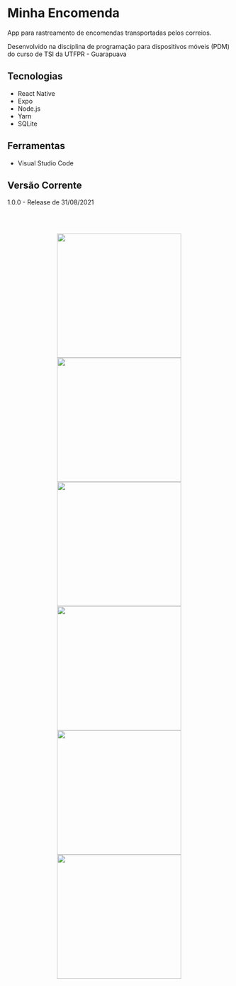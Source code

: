 # Minha Encomenda

App para rastreamento de encomendas transportadas pelos correios. 

Desenvolvido na disciplina de programação para dispositivos móveis (PDM) do curso de TSI da UTFPR - Guarapuava

## Tecnologias

+ React Native
+ Expo
+ Node.js
+ Yarn 
+ SQLite

## Ferramentas

+ Visual Studio Code


## Versão Corrente

1.0.0 - Release de 31/08/2021

\
&nbsp;

<div align="center">
  <img src="https://user-images.githubusercontent.com/48563663/131581076-40ec97ce-3037-465e-9196-143e011da1d5.jpeg" width="280px"> 
  <img src="https://user-images.githubusercontent.com/48563663/131581169-850aef5b-0499-49db-9ea5-22cd9a7639fd.jpeg" width="280px"> 
  <img src="https://user-images.githubusercontent.com/48563663/131578002-4f43805a-9c7d-4df9-8e47-1b321582680a.jpeg" width="280px"> 
  <img src="https://user-images.githubusercontent.com/48563663/131848067-3de1dfc0-827d-49e0-b1be-aac437573c0d.jpeg" width="280px"> 
  <img src="https://user-images.githubusercontent.com/48563663/131581232-63a91eb8-6475-441b-b9c6-d4fba1805003.jpeg" width="280px"> 
  <img src="https://user-images.githubusercontent.com/48563663/131581319-3a8a0d7a-ebef-4214-b486-31fe36cde452.jpeg" width="280px"> 
</div>



